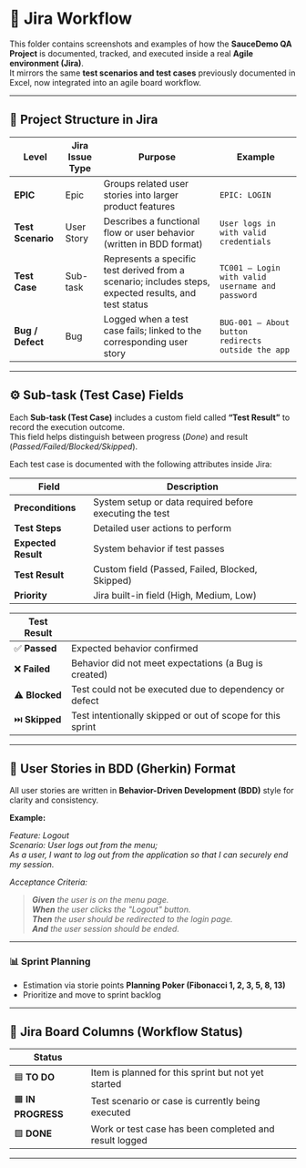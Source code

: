 # 🧭 Jira Workflow

This folder contains screenshots and examples of how the **SauceDemo QA Project** is documented, tracked, and executed inside a real **Agile environment (Jira)**.  
It mirrors the same **test scenarios and test cases** previously documented in Excel, now integrated into an agile board workflow.

---

## 🧩 Project Structure in Jira

| **Level** | **Jira Issue Type** | **Purpose** | **Example** |
|------------|---------------------|--------------|--------------|
| **EPIC** | Epic | Groups related user stories into larger product features | `EPIC: LOGIN` |
| **Test Scenario** | User Story | Describes a functional flow or user behavior (written in BDD format) | `User logs in with valid credentials` |
| **Test Case** | Sub-task | Represents a specific test derived from a scenario; includes steps, expected results, and test status | `TC001 – Login with valid username and password` |
| **Bug / Defect** | Bug | Logged when a test case fails; linked to the corresponding user story | `BUG-001 – About button redirects outside the app` |

---

## ⚙️ Sub-task (Test Case) Fields

Each **Sub-task (Test Case)** includes a custom field called **“Test Result”** to record the execution outcome.  
This field helps distinguish between progress (*Done*) and result (*Passed/Failed/Blocked/Skipped*).

Each test case is documented with the following attributes inside Jira:

| **Field** | **Description** |
|------------|----------------|
| **Preconditions** | System setup or data required before executing the test |
| **Test Steps** | Detailed user actions to perform |
| **Expected Result** | System behavior if test passes |
| **Test Result** | Custom field (Passed, Failed, Blocked, Skipped) |
| **Priority** | Jira built-in field (High, Medium, Low) |


| **Test Result** | |
|------------------|-------------|
| ✅ **Passed** | Expected behavior confirmed |
| ❌ **Failed** | Behavior did not meet expectations (a Bug is created) |
| ⚠️ **Blocked** | Test could not be executed due to dependency or defect |
| ⏭️ **Skipped** | Test intentionally skipped or out of scope for this sprint |

---

## 🧠 User Stories in BDD (Gherkin) Format

All user stories are written in **Behavior-Driven Development (BDD)** style for clarity and consistency.

**Example:**<br />

_Feature: Logout_<br />
_Scenario: User logs out from the menu;_<br />
_As a user, I want to log out from the application so that I can securely end my session._

_Acceptance Criteria:_<br />
>_**Given** the user is on the menu page.<br />
>**When** the user clicks the "Logout" button.<br />
>**Then** the user should be redirected to the login page.<br />
>**And** the user session should be ended._<br />

---

### 📊 Sprint Planning
- Estimation via storie points **Planning Poker (Fibonacci 1, 2, 3, 5, 8, 13)**
- Prioritize and move to sprint backlog

---

## 🧱 Jira Board Columns (Workflow Status)

| **Status** | |
|-------------|-------------|
| 🟦 **TO DO** | Item is planned for this sprint but not yet started |
| 🟧 **IN PROGRESS** | Test scenario or case is currently being executed |
| 🟩 **DONE** | Work or test case has been completed and result logged |

---
